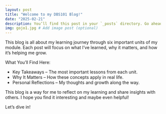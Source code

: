 ```yaml
---
layout: post
title: "Welcome to my DBS101 Blog!"
date: "2025-02-21"
description: You’ll find this post in your `_posts` directory. Go ahead and edit it and re-build the site to see your changes. # Add post description (optional)
img: gojo1.jpg # Add image post (optional)
---
```

This blog is all about my learning journey through six important units of my module. Each post will focus on what I’ve learned, why it matters, and how it’s helping me grow.

What You’ll Find Here:
* Key Takeaways – The most important lessons from each unit.
* Why It Matters – How these concepts apply in real life.
* Personal Reflections – My thoughts and growth along the way.

This blog is a way for me to reflect on my learning and share insights with others. I hope you find it interesting and maybe even helpful!

Let’s dive in!